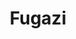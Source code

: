 ---
title: "Fugazi"
summary: "Fugazi was an American post-hardcore band formed in Washington, D.C., in 1986. The band consisted of guitarists and vocalists Ian MacKaye and Guy Picciotto, bassist Joe Lally, and drummer Brendan Canty. They were noted for their style-transcending music, DIY ethical stance, manner of business practice, and contempt for the music industry.
Fugazi performed numerous worldwide tours and produced six studio albums, a film, and a comprehensive live series, gaining the band critical acclaim and success around the world. Highly influential on punk and alternative music, the band has been on an indefinite hiatus since 2003."
slug: "fugazi"
image: "fugazi.jpg"
apple_music_artist_url: "https://music.apple.com/gb/artist/fugazi/49249818"
wikipedia_url: "https://en.wikipedia.org/wiki/Fugazi"
---